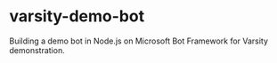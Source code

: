 # varsity-demo-bot
Building a demo bot in Node.js on Microsoft Bot Framework for Varsity demonstration.
